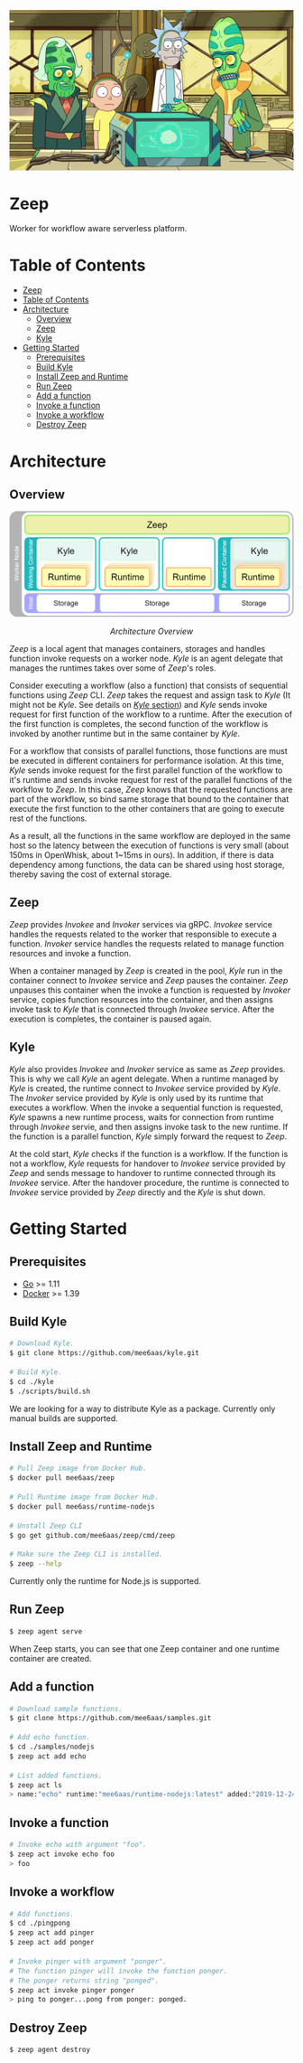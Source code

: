 ![Zeep Xanflorp and his Miniverse ](/assets/zeep_and_miniverse.png)

Zeep
=====

Worker for workflow aware serverless platform.


Table of Contents
=================

- [Zeep](#zeep)
- [Table of Contents](#table-of-contents)
- [Architecture](#architecture)
  - [Overview](#overview)
  - [Zeep](#zeep-1)
  - [Kyle](#kyle)
- [Getting Started](#getting-started)
  - [Prerequisites](#prerequisites)
  - [Build Kyle](#build-kyle)
  - [Install Zeep and Runtime](#install-zeep-and-runtime)
  - [Run Zeep](#run-zeep)
  - [Add a function](#add-a-function)
  - [Invoke a function](#invoke-a-function)
  - [Invoke a workflow](#invoke-a-workflow)
  - [Destroy Zeep](#destroy-zeep)

Architecture
============

## Overview

![Architecture Overview](/assets/overview.png)
*<p align="center">Architecture Overview</p>*
 
_Zeep_ is a local agent that manages containers, storages and handles function invoke requests on a worker node.
_Kyle_ is an agent delegate that manages the runtimes takes over some of _Zeep_'s roles.

Consider executing a workflow (also a function) that consists of sequential functions using _Zeep_ CLI. _Zeep_ takes the request and assign task to _Kyle_ (It might not be _Kyle_. See details on [_Kyle_ section](#kyle)) and _Kyle_ sends invoke request for first function of the workflow to a runtime. After the execution of the first function is completes, the second function of the workflow is invoked by another runtime but in the same container by _Kyle_.

For a workflow that consists of parallel functions, those functions are must be executed in different containers for performance isolation. At this time, _Kyle_ sends invoke request for the first parallel function of the workflow to it's runtime and sends invoke request for rest of the parallel functions of the workflow to _Zeep_. In this case, _Zeep_ knows that the requested functions are part of the workflow, so bind same storage that bound to the container that execute the first function to the other containers that are going to execute rest of the functions.

As a result, all the functions in the same workflow are deployed in the same host so the latency between the execution of functions is very small (about 150ms in OpenWhisk, about 1~15ms in ours). In addition, if there is data dependency among functions, the data can be shared using host storage, thereby saving the cost of external storage.


## Zeep

_Zeep_ provides _Invokee_ and _Invoker_ services via gRPC. _Invokee_ service handles the requests related to the worker that responsible to execute a function. _Invoker_ service handles the requests related to manage function resources and invoke a function.

When a container managed by _Zeep_ is created in the pool, _Kyle_ run in the container connect to _Invokee_ service and _Zeep_ pauses the container. _Zeep_ unpauses this container when the invoke a function is requested by _Invoker_ service, copies function resources into the container, and then assigns invoke task to _Kyle_ that is connected through _Invokee_ service. After the execution is completes, the container is paused again.


## Kyle

_Kyle_ also provides _Invokee_ and _Invoker_ service as same as _Zeep_ provides. This is why we call _Kyle_ an agent delegate. When a runtime managed by _Kyle_ is created, the runtime connect to _Invokee_ service provided by _Kyle_. The _Invoker_ service provided by _Kyle_ is only used by its runtime that executes a workflow. When the invoke a sequential function is requested, _Kyle_ spawns a new runtime process, waits for connection from runtime through _Invokee_ servie, and then assigns invoke task to the new runtime. If the function is a parallel function, _Kyle_ simply forward the request to _Zeep_.

At the cold start, _Kyle_ checks if the function is a workflow. If the function is not a workflow, _Kyle_ requests for handover to _Invokee_ service provided by _Zeep_ and sends message to handover to runtime connected through its _Invokee_ service. After the handover procedure, the runtime is connected to _Invokee_ service provided by _Zeep_ directly and the _Kyle_ is shut down.

Getting Started
===============


## Prerequisites

- [Go](https://golang.org/doc/install) >= 1.11
- [Docker](https://docs.docker.com/install/linux/docker-ce/ubuntu/) >= 1.39


## Build Kyle

```sh
# Download Kyle.
$ git clone https://github.com/mee6aas/kyle.git

# Build Kyle.
$ cd ./kyle
$ ./scripts/build.sh
```

We are looking for a way to distribute Kyle as a package. Currently only manual builds are supported.


## Install Zeep and Runtime

```sh
# Pull Zeep image from Docker Hub.
$ docker pull mee6aas/zeep

# Pull Runtime image from Docker Hub.
$ docker pull mee6ass/runtime-nodejs

# Unstall Zeep CLI
$ go get github.com/mee6aas/zeep/cmd/zeep

# Make sure the Zeep CLI is installed.
$ zeep --help
```
Currently only the runtime for Node.js is supported.

## Run Zeep

```sh
$ zeep agent serve
```

When Zeep starts, you can see that one Zeep container and one runtime container are created.

## Add a function

```sh
# Download sample functions.
$ git clone https://github.com/mee6aas/samples.git

# Add echo function.
$ cd ./samples/nodejs
$ zeep act add echo

# List added functions.
$ zeep act ls
> name:"echo" runtime:"mee6aas/runtime-nodejs:latest" added:"2019-12-24 07:03:51.534119732 +0000 UTC m=+370.172112759"
```

## Invoke a function

```sh
# Invoke echo with argument "foo".
$ zeep act invoke echo foo
> foo
```

## Invoke a workflow
```sh
# Add functions.
$ cd ./pingpong
$ zeep act add pinger
$ zeep act add ponger

# Invoke pinger with argument "ponger".
# The function pinger will invoke the function ponger.
# The ponger returns string "ponged".
$ zeep act invoke pinger ponger
> ping to ponger...pong from ponger: ponged.
```

## Destroy Zeep

```
$ zeep agent destroy
```
